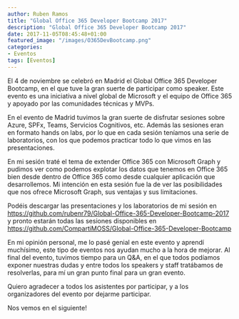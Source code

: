 ```yaml
---
author: Ruben Ramos
title: "Global Office 365 Developer Bootcamp 2017"
description: "Global Office 365 Developer Bootcamp 2017"
date: 2017-11-05T08:45:48+01:00
featured_image: "/images/O365DevBootcamp.png"
categories:
- Eventos
tags: [Eventos]
---
```


El 4 de noviembre se celebró en Madrid el Global Office 365 Developer Bootcamp, en el que tuve la gran suerte de participar como speaker. Este evento es una iniciativa a nivel global de Microsoft y el equipo de Office 365 y apoyado por las comunidades técnicas y MVPs.

En el evento de Madrid tuvimos la gran suerte de disfrutar sesiones sobre Azure, SPFx, Teams, Servicios Cognitivos, etc. Además las sesiones eran en formato hands on labs, por lo que en cada sesión teníamos una serie de laboratorios, con los que podemos practicar todo lo que vimos en las presentaciones.

En mi sesión traté el tema de extender Office 365 con Microsoft Graph y pudimos ver como podemos explotar los datos que tenemos en Office 365 bien desde dentro de Office 365 como desde cualquier aplicación que desarrollemos. Mi intención en esta sesión fue la de ver las posibilidades que nos ofrece Microsoft Graph, sus ventajas y sus limitaciones.

Podéis descargar las presentaciones y los laboratorios de mi sesión en https://github.com/rubenr79/Global-Office-365-Developer-Bootcamp-2017 y pronto estarán todas las sesiones disponibles en https://github.com/CompartiMOSS/Global-Office-365-Developer-Bootcamp

En mi opinión personal, me lo pasé genial en este evento y aprendí muchísimo, este tipo de eventos nos ayudan mucho a la hora de mejorar. Al final del evento, tuvimos tiempo para un Q&A, en el que todos podíamos exponer nuestras dudas y entre todos los speakers y staff tratábamos de resolverlas, para mí un gran punto final para un gran evento.

Quiero agradecer a todos los asistentes por participar, y a los organizadores del evento por dejarme participar.

Nos vemos en el siguiente!